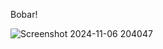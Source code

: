 Bobar!

![Screenshot 2024-11-06 204047](https://github.com/user-attachments/assets/143cadf9-088f-45c5-9076-4d72f210d2be)
